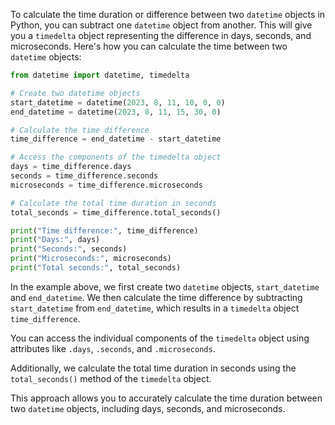 To calculate the time duration or difference between two `datetime` objects in Python, you can subtract one `datetime` object from another. This will give you a `timedelta` object representing the difference in days, seconds, and microseconds. Here's how you can calculate the time between two `datetime` objects:

```python
from datetime import datetime, timedelta

# Create two datetime objects
start_datetime = datetime(2023, 8, 11, 10, 0, 0)
end_datetime = datetime(2023, 8, 11, 15, 30, 0)

# Calculate the time difference
time_difference = end_datetime - start_datetime

# Access the components of the timedelta object
days = time_difference.days
seconds = time_difference.seconds
microseconds = time_difference.microseconds

# Calculate the total time duration in seconds
total_seconds = time_difference.total_seconds()

print("Time difference:", time_difference)
print("Days:", days)
print("Seconds:", seconds)
print("Microseconds:", microseconds)
print("Total seconds:", total_seconds)
```

In the example above, we first create two `datetime` objects, `start_datetime` and `end_datetime`. We then calculate the time difference by subtracting `start_datetime` from `end_datetime`, which results in a `timedelta` object `time_difference`.

You can access the individual components of the `timedelta` object using attributes like `.days`, `.seconds`, and `.microseconds`.

Additionally, we calculate the total time duration in seconds using the `total_seconds()` method of the `timedelta` object.

This approach allows you to accurately calculate the time duration between two `datetime` objects, including days, seconds, and microseconds.
